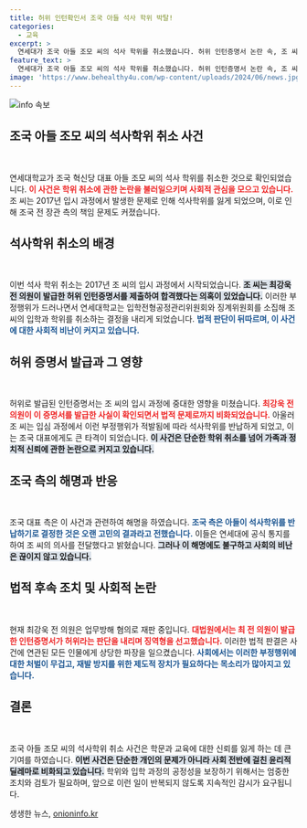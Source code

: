 ```yaml
---
title: 허위 인턴확인서 조국 아들 석사 학위 박탈!
categories:
  - 교육
excerpt: >
  연세대가 조국 아들 조모 씨의 석사 학위를 취소했습니다. 허위 인턴증명서 논란 속, 조 씨는 지난해 석사 학위를 반납하기로 결심한 바 있습니다. 진실과 정의가 무엇인가요? 클릭해 더 알아보세요!
feature_text: >
  연세대가 조국 아들 조모 씨의 석사 학위를 취소했습니다. 허위 인턴증명서 논란 속, 조 씨는 지난해 석사 학위를 반납하기로 결심한 바 있습니다. 진실과 정의가 무엇인가요? 클릭해 더 알아보세요!
image: 'https://www.behealthy4u.com/wp-content/uploads/2024/06/news.jpg'
---
```


<p><img src="https://www.behealthy4u.com/wp-content/uploads/2024/06/news.jpg" alt="info 속보" /></p>

<h2 data-ke-size="size26">조국 아들 조모 씨의 석사학위 취소 사건</h2>

<p data-ke-size="size16">&nbsp;</p>

<p>연세대학교가 조국 혁신당 대표 아들 조모 씨의 석사 학위를 취소한 것으로 확인되었습니다. <b><span style="color: #ee2323;">이 사건은 학위 취소에 관한 논란을 불러일으키며 사회적 관심을 모으고 있습니다.</span></b> 조 씨는 2017년 입시 과정에서 발생한 문제로 인해 석사학위를 잃게 되었으며, 이로 인해 조국 전 장관 측의 책임 문제도 커졌습니다. </p>

<h2 data-ke-size="size26">석사학위 취소의 배경</h2>

<p data-ke-size="size16">&nbsp;</p>

<p>이번 석사 학위 취소는 2017년 조 씨의 입시 과정에서 시작되었습니다. <b><span style="background-color: #21538527;">조 씨는 최강욱 전 의원이 발급한 허위 인턴증명서를 제출하여 합격했다는 의혹이 있었습니다.</span></b> 이러한 부정행위가 드러나면서 연세대학교는 입학전형공정관리위원회와 징계위원회를 소집해 조 씨의 입학과 학위를 취소하는 결정을 내리게 되었습니다. <b><span style="color: #1a5490;">법적 판단이 뒤따르며, 이 사건에 대한 사회적 비난이 커지고 있습니다.</span></b> </p>

<h2 data-ke-size="size26">허위 증명서 발급과 그 영향</h2>

<p data-ke-size="size16">&nbsp;</p>

<p>허위로 발급된 인턴증명서는 조 씨의 입시 과정에 중대한 영향을 미쳤습니다. <b><span style="color: #ee2323;">최강욱 전 의원이 이 증명서를 발급한 사실이 확인되면서 법적 문제로까지 비화되었습니다.</span></b> 아울러 조 씨는 입심 과정에서 이런 부정행위가 적발됨에 따라 석사학위를 반납하게 되었고, 이는 조국 대표에게도 큰 타격이 되었습니다. <b><span style="background-color: #21538527;">이 사건은 단순한 학위 취소를 넘어 가족과 정치적 신뢰에 관한 논란으로 커지고 있습니다.</span></b></p>

<h2 data-ke-size="size26">조국 측의 해명과 반응</h2>

<p data-ke-size="size16">&nbsp;</p>

<p>조국 대표 측은 이 사건과 관련하여 해명을 하였습니다. <b><span style="color: #1a5490;">조국 측은 아들이 석사학위를 반납하기로 결정한 것은 오랜 고민의 결과라고 전했습니다.</span></b> 이들은 연세대에 공식 통지를 하여 조 씨의 의사를 전달했다고 밝혔습니다. <b><span style="background-color: #21538527;">그러나 이 해명에도 불구하고 사회의 비난은 끊이지 않고 있습니다.</span></b></p>

<h2 data-ke-size="size26">법적 후속 조치 및 사회적 논란</h2>

<p data-ke-size="size16">&nbsp;</p>

<p>현재 최강욱 전 의원은 업무방해 혐의로 재판 중입니다. <b><span style="color: #ee2323;">대법원에서는 최 전 의원이 발급한 인턴증명서가 허위라는 판단을 내리며 징역형을 선고했습니다.</span></b> 이러한 법적 판결은 사건에 연관된 모든 인물에게 상당한 파장을 일으켰습니다. <b><span style="color: #1a5490;">사회에서는 이러한 부정행위에 대한 처벌이 무겁고, 재발 방지를 위한 제도적 장치가 필요하다는 목소리가 많아지고 있습니다.</span></b></p>

<h2 data-ke-size="size26">결론</h2>

<p data-ke-size="size16">&nbsp;</p>

<p>조국 아들 조모 씨의 석사학위 취소 사건은 학문과 교육에 대한 신뢰를 잃게 하는 데 큰 기여를 하였습니다. <b><span style="background-color: #21538527;">이번 사건은 단순한 개인의 문제가 아니라 사회 전반에 걸친 윤리적 딜레마로 비화되고 있습니다.</span></b> 학위와 입학 과정의 공정성을 보장하기 위해서는 엄중한 조치와 검토가 필요하며, 앞으로 이런 일이 반복되지 않도록 지속적인 감시가 요구됩니다.</p>
생생한 뉴스, <a href="https://onioninfo.kr" rel="dofollow">onioninfo.kr</a>


